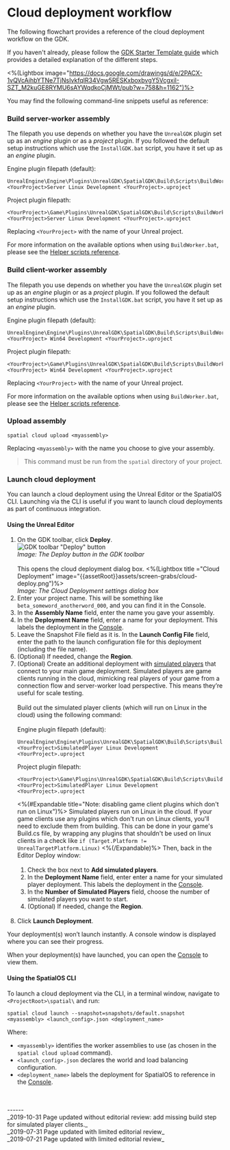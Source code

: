 # Cloud deployment workflow

The following flowchart provides a reference of the cloud deployment workflow on the GDK.
 
If you haven't already, please follow the [GDK Starter Template guide]({{urlRoot}}/content/get-started/starter-template/get-started-template-intro) which provides a detailed explanation of the different steps. 

<!-- This is a live embed of a google drawing -->

 <%(Lightbox image="https://docs.google.com/drawings/d/e/2PACX-1vQVcAihbYTNe7TjNsIvkfqIR34Vgw5RESKxboxbvgY5VcgxiI-SZT_M2kuGE8RYMU6sAYWqdkoCjMWt/pub?w=758&h=1162")%>

You may find the following command-line snippets useful as reference:

### Build server-worker assembly

The filepath you use depends on whether you have the `UnrealGDK` plugin set up as an *engine* plugin or as a *project* plugin. If you followed the default setup instructions which use the `InstallGDK.bat` script, you have it set up as an *engine* plugin.

Engine plugin filepath (default):</br>
```
UnrealEngine\Engine\Plugins\UnrealGDK\SpatialGDK\Build\Scripts\BuildWorker.bat <YourProject>Server Linux Development <YourProject>.uproject
```

Project plugin filepath:</br>
```
<YourProject>\Game\Plugins\UnrealGDK\SpatialGDK\Build\Scripts\BuildWorker.bat <YourProject>Server Linux Development <YourProject>.uproject
```

Replacing `<YourProject>` with the name of your Unreal project. 

For more information on the available options when using `BuildWorker.bat`, please see the [Helper scripts reference]({{urlRoot}}/content/apis-and-helper-scripts/helper-scripts).

### Build client-worker assembly

The filepath you use depends on whether you have the `UnrealGDK` plugin set up as an *engine* plugin or as a *project* plugin. If you followed the default setup instructions which use the `InstallGDK.bat` script, you have it set up as an *engine* plugin.

Engine plugin filepath (default):</br>
```
UnrealEngine\Engine\Plugins\UnrealGDK\SpatialGDK\Build\Scripts\BuildWorker.bat <YourProject> Win64 Development <YourProject>.uproject
```

Project plugin filepath:</br>
```
<YourProject>\Game\Plugins\UnrealGDK\SpatialGDK\Build\Scripts\BuildWorker.bat <YourProject> Win64 Development <YourProject>.uproject
```

Replacing `<YourProject>` with the name of your Unreal project.

For more information on the available options when using `BuildWorker.bat`, please see the [Helper scripts reference]({{urlRoot}}/content/apis-and-helper-scripts/helper-scripts).

### Upload assembly

```
spatial cloud upload <myassembly>
```

Replacing `<myassembly>` with the name you choose to give your assembly.

> This command must be run from the `spatial` directory of your project.

### Launch cloud deployment

You can launch a cloud deployment using the Unreal Editor or the SpatialOS CLI. Launching via the CLI is useful if you want to launch cloud deployments as part of continuous integration.

#### Using the Unreal Editor 

1. On the GDK toolbar, click **Deploy**. <br>![GDK toolbar "Deploy" button]({{assetRoot}}assets/screen-grabs/toolbar/gdk-toolbar-deploy.png)<br/>_Image: The Deploy button in the GDK toolbar_<br/><br/>
    This opens the cloud deployment dialog box.
    <%(Lightbox title ="Cloud Deployment" image="{{assetRoot}}assets/screen-grabs/cloud-deploy.png")%>
    <br/>_Image: The Cloud Deployment settings dialog box_<br/>
1. Enter your project name. This will be something like `beta_someword_anotherword_000`, and you can find it in the Console.
1. In the **Assembly Name** field, enter the name you gave your assembly.
1. In the **Deployment Name** field, enter a name for your deployment. This labels the deployment in the [Console]({{urlRoot}}/content/glossary#console).
1. Leave the Snapshot File field as it is. In the **Launch Config File** field, enter the path to the launch configuration file for this deployment (including the file name).
1. (Optional) If needed, change the **Region**.
1. (Optional) Create an additional deployment with [simulated players]({{urlRoot}}/content/simulated-players) that connect to your main game deployment. Simulated players are game clients running in the cloud, mimicking real players of your game from a connection flow and server-worker load perspective. This means they’re useful for scale testing. </br></br>
    Build out the simulated player clients (which will run on Linux in the cloud) using the following command:</br></br>
    Engine plugin filepath (default):</br>
    ```
    UnrealEngine\Engine\Plugins\UnrealGDK\SpatialGDK\Build\Scripts\BuildWorker.bat <YourProject>SimulatedPlayer Linux Development <YourProject>.uproject 
    ```
    Project plugin filepath:</br>
    ```
    <YourProject>\Game\Plugins\UnrealGDK\SpatialGDK\Build\Scripts\BuildWorker.bat <YourProject>SimulatedPlayer Linux Development <YourProject>.uproject
    ```
    <%(#Expandable title="Note: disabling game client plugins which don't run on Linux")%>
    Simulated players run on Linux in the cloud. If your game clients use any plugins which don't run on Linux clients, you'll need to exclude them from building. This can be done in your game's Build.cs file, by wrapping any plugins that shouldn't be used on linux clients in a check like
    `if (Target.Platform != UnrealTargetPlatform.Linux)`
  <%(/Expandable)%>
    Then, back in the Editor Deploy window:</br></br>
	1. Check the box next to **Add simulated players**.
	1. In the **Deployment Name** field, enter enter a name for your simulated player  deployment. This labels the deployment in the [Console]({{urlRoot}}/content/glossary#console).
	1. In the **Number of Simulated Players** field, choose the number of simulated players you want to start. 
	1. (Optional) If needed, change the **Region**.</br></br>
1. Click **Launch Deployment**.

Your deployment(s) won’t launch instantly. A console window is displayed where you can see their progress.

When your deployment(s) have launched, you can open the [Console](https://console.improbable.io/) to view them.

#### Using the SpatialOS CLI

To launch a cloud deployment via the CLI, in a terminal window, navigate to `<ProjectRoot>\spatial\` and run:

```
spatial cloud launch --snapshot=snapshots/default.snapshot <myassembly> <launch_config>.json <deployment_name>
```

Where:

* `<myassembly>` identifies the worker assemblies to use (as chosen in the `spatial cloud upload` command).
* `<launch_config>.json` declares the world and load balancing configuration.
* `<deployment_name>` labels the deployment for SpatialOS to reference in the [Console]({{urlRoot}}/content/glossary#console).

<br>
<br/>------<br/>
_2019-10-31 Page updated without editorial review: add missing build step for simulated player clients._<br/>
_2019-07-31 Page updated with limited editorial review_<br/>
_2019-07-21 Page updated with limited editorial review_
